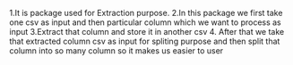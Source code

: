 1.It is package used for Extraction purpose.
2.In this package we first take one csv as input and 
then particular column which we want to process as input
3.Extract that column and store it in another csv
4. After that we take that extracted column csv as input for
spliting purpose and then split that column into so many column so 
it makes us easier to user

